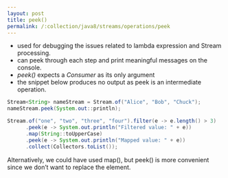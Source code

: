 ```yaml
---
layout: post
title: peek()
permalink: /:collection/java8/streams/operations/peek
---
```


* used for debugging the issues related to lambda expression and Stream processing.
* can peek through each step and print meaningful messages on the console.
* *peek()* expects a *Consumer<T>* as its only argument
* the snippet below produces no output as peek is an intermediate operation.

```java
Stream<String> nameStream = Stream.of("Alice", "Bob", "Chuck");
nameStream.peek(System.out::println);

Stream.of("one", "two", "three", "four").filter(e -> e.length() > 3)
      .peek(e -> System.out.println("Filtered value: " + e))
      .map(String::toUpperCase)
      .peek(e -> System.out.println("Mapped value: " + e))
      .collect(Collectors.toList());
```
Alternatively, we could have used map(), but peek() is more convenient since we don’t want to replace the element.
